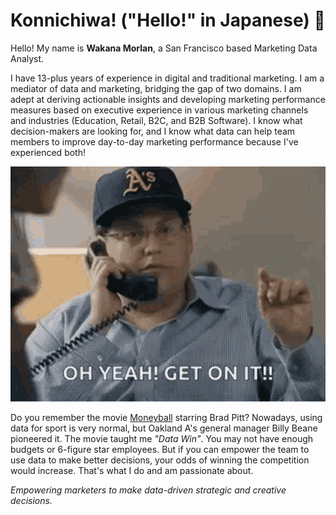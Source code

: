 # Konnichiwa! ("Hello!" in Japanese) 👋
Hello! My name is **Wakana Morlan**, a San Francisco based Marketing Data Analyst. 

I have 13-plus years of experience in digital and traditional marketing. I am a mediator of data and marketing, bridging the gap of two domains. I am adept at deriving actionable insights and developing marketing performance measures based on executive experience in various marketing channels and industries (Education, Retail, B2C, and B2B Software). I know what decision-makers are looking for, and I know what data can help team members to improve day-to-day marketing performance because I've experienced both!


![moneyball](/images/yes-success.gif)

Do you remember the movie [Moneyball](https://www.imdb.com/title/tt1210166/) starring Brad Pitt? Nowadays, using data for sport is very normal, but Oakland A's general manager Billy Beane pioneered it. The movie taught me *"Data Win"*. You may not have enough budgets or 6-figure star employees. But if you can empower the team to use data to make better decisions, your odds of winning the competition would increase. That's what I do and am passionate about.


*Empowering marketers to make data-driven strategic and creative decisions.*
